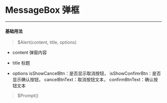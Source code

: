 # MessageBox 弹框
----
#### 基础用法
<vuep  :options="{ tabSize: 2 }"  template="#example"></vuep>

> $Alert(content, title, options)

-   content 弹窗内容

-   title 标题 

-   options    isShowCancelBtn：是否显示取消按钮， isShowConfimrBtn：是否显示确认按钮， cancelBtnText：取消按钮文本， confirmBtnText：确认按钮文本 

> $Prompt()

<script v-pre type="text/x-template" id="example">
  <template>
    <div>
      <f-button @click="messagebox">消息提示</f-button>
      <f-button type="primary" @click="cancelmessagebox">确认消息</f-button>
      <f-button type="success" @click="prompt">提交内容</f-button>
      <f-button type="warning" @click="promptloading">loading状态</f-button>
    </div>
  </template>
  <script>
    export default {
      data: function () {
        return {
            radio:null
         }
      },
      methods: {
        prompt(){
          this.$Prompt({
              isShowCancelBtn:true,
              isShowConfimrBtn:true,
              isShowInput:true
            }).then(function(value){
              console.log(value)
            },function(value){
              console.log(value)
            })
        },
        cancelmessagebox(){
          this.$Alert('标题名称','这是一段内容！',{
            isShowCancelBtn:true,
            isShowConfimrBtn:true
          }).then(function(value){
            console.log(value)
          },function(value){
            console.log(value)
          })
        },
        messagebox(){
          this.$Alert().then(function(value){
            console.log(value)
          },function(value){
            console.log(value)
          })
        },
        promptloading(){
          let confirmButtonLoading = false
          let confirmBtnText = "确认"
          this.$Prompt({
              isShowCancelBtn:true,
              isShowConfimrBtn:true,
              beforeClose:(action,instance,done)=>{
                instance.confirmBtnText = '执行中...'
                instance.confirmButtonLoading = true
                setTimeout(()=>{
                  instance.confirmBtnText = '确认'
                  instance.confirmButtonLoading = false
                  done()
                },1000)
              }
            }).then(function(value){
              console.log(value)
            },function(value){
              console.log(value)
            })
        },
      }
    }
  </script>
</script>